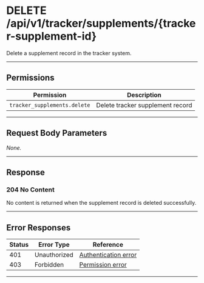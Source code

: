 # DELETE /api/v1/tracker/supplements/{tracker-supplement-id}

Delete a supplement record in the tracker system.


---

## Permissions
| Permission                      | Description                      |
|----------------------------------|----------------------------------|
| `tracker_supplements.delete`     | Delete tracker supplement record |

---

## Request Body Parameters
_None._

---

## Response

### 204 No Content
No content is returned when the supplement record is deleted successfully.

---

## Error Responses
| Status | Error Type         | Reference                                                      |
|--------|--------------------|----------------------------------------------------------------|
| 401    | Unauthorized       | [Authentication error](../../_globals/authentication-errors.md) |
| 403    | Forbidden          | [Permission error](../../_globals/permission-errors.md)         |

---
